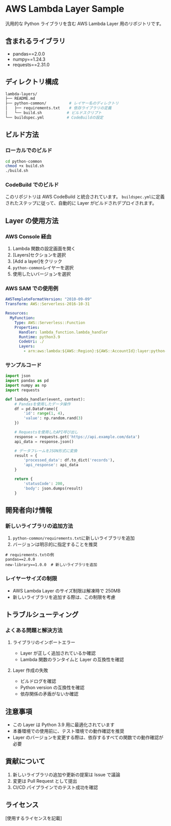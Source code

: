 # AWS Lambda Layer Sample

汎用的な Python ライブラリを含む AWS Lambda Layer 用のリポジトリです。

## 含まれるライブラリ

- pandas==2.0.0
- numpy==1.24.3
- requests==2.31.0

## ディレクトリ構成

```bash
lambda-layers/
├── README.md
├── python-common/          # レイヤー名のディレクトリ
│   ├── requirements.txt    # 依存ライブラリの定義
│   └── build.sh           # ビルドスクリプト
└── buildspec.yml          # CodeBuildの設定
```

## ビルド方法

### ローカルでのビルド

```bash
cd python-common
chmod +x build.sh
./build.sh
```

### CodeBuild でのビルド

このリポジトリは AWS CodeBuild と統合されています。
`buildspec.yml`に定義されたステップに従って、自動的に Layer がビルドされデプロイされます。

## Layer の使用方法

### AWS Console 経由

1. Lambda 関数の設定画面を開く
2. [Layers]セクションを選択
3. [Add a layer]をクリック
4. `python-common`レイヤーを選択
5. 使用したいバージョンを選択

### AWS SAM での使用例

```yaml
AWSTemplateFormatVersion: "2010-09-09"
Transform: AWS::Serverless-2016-10-31

Resources:
  MyFunction:
    Type: AWS::Serverless::Function
    Properties:
      Handler: lambda_function.lambda_handler
      Runtime: python3.9
      CodeUri: ./
      Layers:
        - arn:aws:lambda:${AWS::Region}:${AWS::AccountId}:layer:python-common:1 # バージョンは適宜変更
```

### サンプルコード

```python
import json
import pandas as pd
import numpy as np
import requests

def lambda_handler(event, context):
    # Pandasを使用したデータ操作
    df = pd.DataFrame({
        'id': range(1, 4),
        'value': np.random.rand(3)
    })

    # Requestsを使用したAPI呼び出し
    response = requests.get('https://api.example.com/data')
    api_data = response.json()

    # データフレームをJSON形式に変換
    result = {
        'processed_data': df.to_dict('records'),
        'api_response': api_data
    }

    return {
        'statusCode': 200,
        'body': json.dumps(result)
    }
```

## 開発者向け情報

### 新しいライブラリの追加方法

1. `python-common/requirements.txt`に新しいライブラリを追加
2. バージョンは明示的に指定することを推奨

```text
# requirements.txtの例
pandas==2.0.0
new-library==1.0.0  # 新しいライブラリを追加
```

### レイヤーサイズの制限

- AWS Lambda Layer のサイズ制限は解凍時で 250MB
- 新しいライブラリを追加する際は、この制限を考慮

## トラブルシューティング

### よくある問題と解決方法

1. ライブラリのインポートエラー

   - Layer が正しく追加されているか確認
   - Lambda 関数のランタイムと Layer の互換性を確認

2. Layer 作成の失敗
   - ビルドログを確認
   - Python version の互換性を確認
   - 依存関係の矛盾がないか確認

## 注意事項

- この Layer は Python 3.9 用に最適化されています
- 本番環境での使用前に、テスト環境での動作確認を推奨
- Layer のバージョンを変更する際は、依存するすべての関数での動作確認が必要

## 貢献について

1. 新しいライブラリの追加や更新の提案は Issue で議論
2. 変更は Pull Request として提出
3. CI/CD パイプラインでのテスト成功を確認

## ライセンス

[使用するライセンスを記載]
